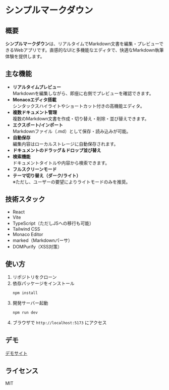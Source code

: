 # シンプルマークダウン

## 概要

**シンプルマークダウン**は、リアルタイムでMarkdown文書を編集・プレビューできるWebアプリです。直感的なUIと多機能なエディタで、快適なMarkdown執筆体験を提供します。

## 主な機能

- **リアルタイムプレビュー**  
  Markdownを編集しながら、即座に右側でプレビューを確認できます。
- **Monacoエディタ搭載**  
  シンタックスハイライトやショートカット付きの高機能エディタ。
- **複数ドキュメント管理**  
  複数のMarkdown文書を作成・切り替え・削除・並び替えできます。
- **エクスポート/インポート**  
  Markdownファイル（.md）として保存・読み込みが可能。
- **自動保存**  
  編集内容はローカルストレージに自動保存されます。
- **ドキュメントのドラッグ＆ドロップ並び替え**
- **検索機能**  
  ドキュメントタイトルや内容から検索できます。
- **フルスクリーンモード**
- **テーマ切り替え（ダーク/ライト）**  
  ※ただし、ユーザーの要望によりライトモードのみを推奨。

## 技術スタック

- React
- Vite
- TypeScript（ただしJSへの移行も可能）
- Tailwind CSS
- Monaco Editor
- marked（Markdownパーサ）
- DOMPurify（XSS対策）

## 使い方

1. リポジトリをクローン
2. 依存パッケージをインストール
   ```
   npm install
   ```
3. 開発サーバー起動
   ```
   npm run dev
   ```
4. ブラウザで `http://localhost:5173` にアクセス

## デモ

[デモサイト](https://www.pixelimage.jp/app/markdown/)

## ライセンス

MIT 